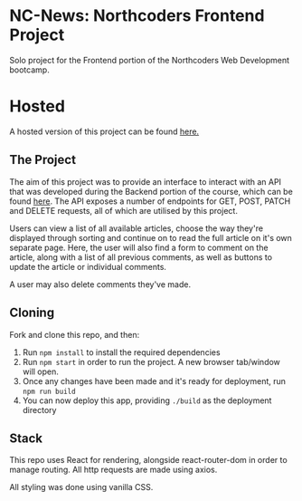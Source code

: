 # NC-News: Northcoders Frontend Project

Solo project for the Frontend portion of the Northcoders Web Development bootcamp.

# Hosted

A hosted version of this project can be found [here.](https://nc-news-fe-ae.netlify.app/)

## The Project

The aim of this project was to provide an interface to interact with an API that was developed during the Backend portion of the course, which can be found [here](https://github.com/AdamEth98/be-nc-news). The API exposes a number of endpoints for GET, POST, PATCH and DELETE requests, all of which are utilised by this project.

Users can view a list of all available articles, choose the way they're displayed through sorting and continue on to read the full article on it's own separate page. Here, the user will also find a form to comment on the article, along with a list of all previous comments, as well as buttons to update the article or individual comments.

A user may also delete comments they've made.

## Cloning

Fork and clone this repo, and then:

1.  Run `npm install` to install the required dependencies
2.  Run `npm start` in order to run the project. A new browser tab/window will open.
3.  Once any changes have been made and it's ready for deployment, run `npm run build`
4.  You can now deploy this app, providing `./build` as the deployment directory

## Stack

This repo uses React for rendering, alongside react-router-dom in order to manage routing. All http requests are made using axios.

All styling was done using vanilla CSS.
